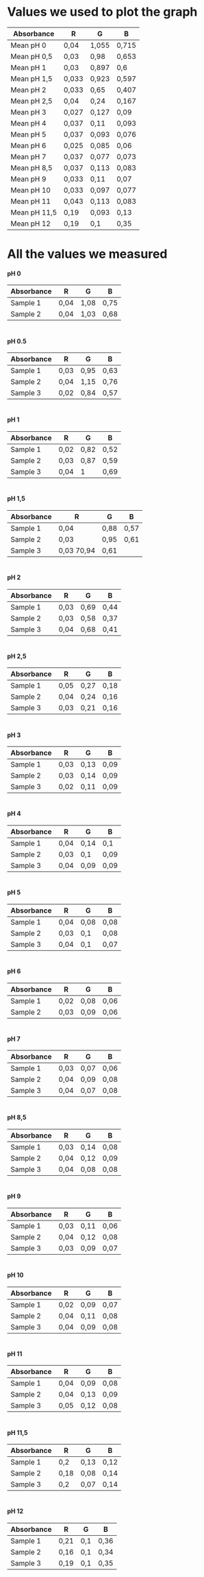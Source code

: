 # Values we used to plot the graph



|Absorbance  |R    |G    |B
|------------|-----|-----|-----
|Mean pH 0   |0,04 |1,055|0,715
|Mean pH 0,5 |0,03 |0,98 |0,653
|Mean pH 1   |0,03 |0,897|0,6
|Mean pH 1,5 |0,033|0,923|0,597
|Mean pH 2   |0,033|0,65 |0,407
|Mean pH 2,5 |0,04 |0,24 |0,167
|Mean pH 3   |0,027|0,127|0,09
|Mean pH 4   |0,037|0,11 |0,093
|Mean pH 5   |0,037|0,093|0,076
|Mean pH 6   |0,025|0,085|0,06
|Mean pH 7   |0,037|0,077|0,073
|Mean pH 8,5 |0,037|0,113|0,083
|Mean pH 9   |0,033|0,11 |0,07
|Mean pH 10  |0,033|0,097|0,077
|Mean pH 11  |0,043|0,113|0,083
|Mean pH 11,5|0,19 |0,093|0,13
|Mean pH 12  |0,19 |0,1  |0,35




# All the values we measured

#### pH 0

|Absorbance |R    |G    |B    
|-----------|-----|-----|-----
|Sample 1   |0,04 |1,08 |0,75
|Sample 2   |0,04 |1,03 |0,68
#
#### pH 0.5

|Absorbance |R    |G    |B    
|-----------|-----|-----|-----
|Sample 1   |0,03 |0,95 |0,63
|Sample 2   |0,04 |1,15 |0,76
|Sample 3   |0,02 |0,84 |0,57

#
#### pH 1

|Absorbance |R    |G    |B    
|-----------|-----|-----|-----
|Sample 1   |0,02 |0,82 |0,52
|Sample 2   |0,03 |0,87 |0,59
|Sample 3   |0,04 |1    |0,69

#
#### pH 1,5

|Absorbance |R    |G    |B    
|-----------|-----|-----|-----
|Sample 1   |0,04 |0,88 |0,57
|Sample 2   |0,03 |0,95 |0,61
|Sample 3   |0,03 70,94 |0,61

#
#### pH 2

|Absorbance |R    |G    |B    
|-----------|-----|-----|-----
|Sample 1   |0,03 |0,69 |0,44
|Sample 2   |0,03 |0,58 |0,37
|Sample 3   |0,04 |0,68 |0,41

#
#### pH 2,5

|Absorbance |R    |G    |B    
|-----------|-----|-----|-----
|Sample 1   |0,05 |0,27 |0,18
|Sample 2   |0,04 |0,24 |0,16
|Sample 3   |0,03 |0,21 |0,16

#
#### pH 3

|Absorbance |R    |G    |B    
|-----------|-----|-----|-----
|Sample 1   |0,03 |0,13 |0,09
|Sample 2   |0,03 |0,14 |0,09
|Sample 3   |0,02 |0,11 |0,09

#
#### pH 4

|Absorbance |R    |G    |B    
|-----------|-----|-----|-----
|Sample 1   |0,04 |0,14 |0,1
|Sample 2   |0,03 |0,1  |0,09
|Sample 3   |0,04 |0,09 |0,09

#
#### pH 5

|Absorbance |R    |G    |B    
|-----------|-----|-----|-----
|Sample 1   |0,04 |0,08	|0,08
|Sample 2   |0,03 |0,1  |0,08
|Sample 3   |0,04 |0,1  |0,07

#
#### pH 6

|Absorbance |R    |G    |B    
|-----------|-----|-----|-----
|Sample 1   |0,02 |0,08 |0,06
|Sample 2   |0,03 |0,09 |0,06

#
#### pH 7

|Absorbance |R    |G    |B    
|-----------|-----|-----|-----
|Sample 1   |0,03 |0,07 |0,06
|Sample 2   |0,04 |0,09 |0,08
|Sample 3   |0,04 |0,07 |0,08

#
#### pH 8,5

|Absorbance |R    |G    |B    
|-----------|-----|-----|-----
|Sample 1   |0,03 |0,14 |0,08
|Sample 2   |0,04 |0,12 |0,09
|Sample 3   |0,04 |0,08 |0,08

#
#### pH 9

|Absorbance |R    |G    |B    
|-----------|-----|-----|-----
|Sample 1   |0,03 |0,11 |0,06
|Sample 2   |0,04 |0,12 |0,08
|Sample 3   |0,03 |0,09 |0,07

#
#### pH 10

|Absorbance |R    |G    |B    
|-----------|-----|-----|-----
|Sample 1   |0,02 |0,09 |0,07
|Sample 2   |0,04 |0,11 |0,08
|Sample 3   |0,04 |0,09 |0,08

#
#### pH 11

|Absorbance |R    |G    |B    
|-----------|-----|-----|-----
|Sample 1   |0,04 |0,09 |0,08
|Sample 2   |0,04 |0,13 |0,09
|Sample 3   |0,05 |0,12 |0,08

#
#### pH 11,5

|Absorbance |R    |G    |B    
|-----------|-----|-----|-----
|Sample 1   |0,2  |0,13 |0,12
|Sample 2   |0,18 |0,08 |0,14
|Sample 3   |0,2  |0,07 |0,14

#
#### pH 12

|Absorbance |R    |G    |B    
|-----------|-----|-----|-----
|Sample 1   |0,21 |0,1  |0,36
|Sample 2   |0,16 |0,1  |0,34
|Sample 3   |0,19 |0,1  |0,35

#

